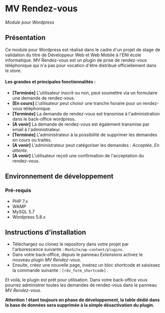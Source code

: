 # MV Rendez-vous

<em>Module pour Wordpress</em>

## Présentation

Ce module pour Wordpress est réalisé dans le cadre d'un projet de stage de validation du titre de Développeur Web et Web
Mobile à l'ENI école informatique. MV Rendez-vous est un plugin de prise de rendez-vous téléphonique qui n'a pas pour
vocation d'être distribué officiellement dans le store.

#### Les grandes et principales fonctionnalités :

* **[Terminée]** L'utilisateur inscrit ou non, peut soumettre via un formulaire une demande de rendez-vous.
* **[En cours]** L'utilisateur peut choisir une tranche horaire pour un rendez-vous téléphonique.
* **[Terminée]** La demande de rendez-vous est transmise à l'administration dans le back-office wordpress.
* **[A venir]** La demande de rendez-vous est également transmise par email à l'administrateur.
* **[Terminée]** L'administrateur à la possibilité de supprimer les demandes en cours ou traités.
* **[A venir]** L'administrateur peut catégoriser les demandes : <i>Acceptée, En attente</i>.
* **[A venir]** L'utilisateur reçoit une confirmation de l'acceptation du rendez-vous.

## Environnement de développement

### Pré-requis

* PHP 7.x
* WAMP
* MySQL 5.7
* Wordpress 5.8.x

## Instructions d'installation

* Téléchargez ou clonez le repository dans votre projet par l'arborescence suivante : `MonSite/wp-content/plugins`.
* Dans votre back-office, depuis le panneau *Extensions* activez le nouveau plugin *MV Rendez-vous*.
* Ensuite, créez une nouvelle page, insérez un bloc shortcode et saisissez la commande suivante : `[rdv_form_shortcode]`
  . 

Et voilà, le plugin est prêt pour utilisation. Dans votre back-office vous pourrez administrer toutes les demandes de rendez-vous dans le panneau *MV Rendez-vous*.

**Attention ! étant toujours en phase de développement, la table dédié dans la base de données sera supprimée à la simple désactivation du plugin.**

###
